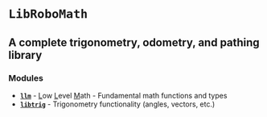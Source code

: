 # `LibRoboMath`

## A complete trigonometry, odometry, and pathing library

### Modules

- **[`llm`](./llm/)** - <u>L</u>ow <u>L</u>evel <u>M</u>ath - Fundamental math functions and types
- **[`libtrig`](./libtrig/)** - Trigonometry functionality (angles, vectors, etc.)

